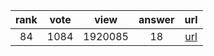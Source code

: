
| rank | vote | view | answer | url |
|:-:|:-:|:-:|:-:|:-:|
|84|1084|1920085|18| [url](http://stackoverflow.com/questions/627435/how-do-i-remove-an-element-from-a-list-by-index-in-python) |
